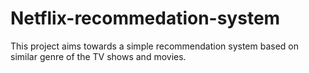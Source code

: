 # Netflix-recommedation-system
This project aims towards a simple recommendation system based on similar genre of the TV shows and movies.
